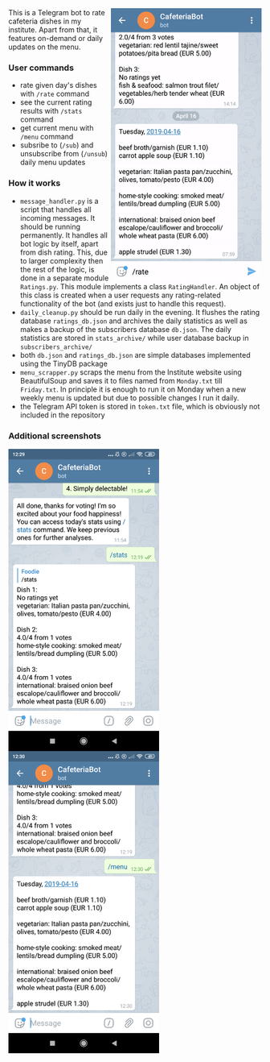 
<img src="/screenshots/rating.gif" width="300" align="right"/>
This is a Telegram bot to rate cafeteria dishes in my institute. Apart from that, it features on-demand or daily updates on the menu.

### User commands
* rate given day's dishes with `/rate` command
* see the current rating results with `/stats` command
* get current menu with `/menu` command
* subsribe to (`/sub`) and unsubscribe from (`/unsub`) daily menu updates

### How it works
* `message_handler.py` is a script that handles all incoming messages. It should be running permanently. It handles all bot logic by itself, apart from dish rating. This, due to larger complexity then the rest of the logic, is done in a separate module `Ratings.py`. This module implements a class `RatingHandler`. An object of this class is created when a user requests any rating-related functionality of the bot (and exists just to handle this request).
* `daily_cleanup.py` should be run daily in the evening. It flushes the rating database `ratings_db.json` and archives the daily statistics as well as makes a backup of the subscribers database `db.json`. The daily statistics are stored in `stats_archive/` while user database backup in `subscribers_archive/`
* both `db.json` and `ratings_db.json` are simple databases implemented using the TinyDB package
* `menu_scrapper.py` scraps the menu from the Institute website using BeautifulSoup and saves it to files named from `Monday.txt` till `Friday.txt`. In principle it is enough to run it on Monday when a new weekly menu is updated but due to possible changes I run it daily.
* the Telegram API token is stored in `token.txt` file, which is obviously not included in the repository

### Additional screenshots

<img src="/screenshots/stats.png" width="300" align="left"/>
<img src="/screenshots/menu.png" width="300" align="left"/>
